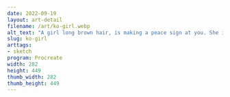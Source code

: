 ```yaml
---
date: 2022-09-19
layout: art-detail
filename: /art/ko-girl.webp
alt_text: "A girl long brown hair, is making a peace sign at you. She is wearing a blue shirt with the Knockout logo on it."
slug: ko-girl
arttags:
- sketch
program: Procreate
width: 282
height: 449
thumb_width: 282
thumb_height: 449
---
```

